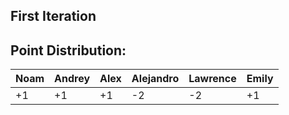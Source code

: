 ## First Iteration

Point Distribution:
-------------------------------------------------------
| Noam | Andrey | Alex | Alejandro | Lawrence | Emily |
|------|--------|------|-----------|----------|-------|
| +1   | +1     | +1   | -2        | -2       | +1    |


